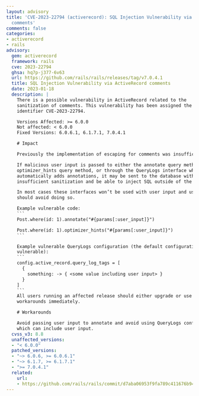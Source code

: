 ```yaml
---
layout: advisory
title: 'CVE-2023-22794 (activerecord): SQL Injection Vulnerability via ActiveRecord
  comments'
comments: false
categories:
- activerecord
- rails
advisory:
  gem: activerecord
  framework: rails
  cve: 2023-22794
  ghsa: hq7p-j377-6v63
  url: https://github.com/rails/rails/releases/tag/v7.0.4.1
  title: SQL Injection Vulnerability via ActiveRecord comments
  date: 2023-01-18
  description: |
    There is a possible vulnerability in ActiveRecord related to the
    sanitization of comments. This vulnerability has been assigned the CVE
    identifier CVE-2023-22794.

    Versions Affected: >= 6.0.0
    Not affected: < 6.0.0
    Fixed Versions: 6.0.6.1, 6.1.7.1, 7.0.4.1

    # Impact

    Previously the implementation of escaping for comments was insufficient for

    If malicious user input is passed to either the annotate query method, the
    optimizer_hints query method, or through the QueryLogs interface which
    automatically adds annotations, it may be sent to the database with
    insufficient sanitization and be able to inject SQL outside of the comment.

    In most cases these interfaces won’t be used with user input and users
    should avoid doing so.

    Example vulnerable code:
    ```
    Post.where(id: 1).annotate("#{params[:user_input]}")

    Post.where(id: 1).optimizer_hints("#{params[:user_input]}")
    ```

    Example vulnerable QueryLogs configuration (the default configuration is not
    vulnerable):
    ```
    config.active_record.query_log_tags = [
      {
        something: -> { <some value including user input> }
      }
    ]
    ```
    All users running an affected release should either upgrade or use one of the
    workarounds immediately.

    # Workarounds

    Avoid passing user input to annotate and avoid using QueryLogs configuration
    which can include user input.
  cvss_v3: 8.8
  unaffected_versions:
  - "< 6.0.0"
  patched_versions:
  - "~> 6.0.6, >= 6.0.6.1"
  - "~> 6.1.7, >= 6.1.7.1"
  - ">= 7.0.4.1"
  related:
    url:
    - https://github.com/rails/rails/commit/d7aba06953f9fa789c411676b941d20df8ef73de
---
```


